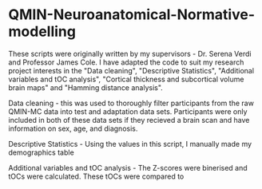 # QMIN-Neuroanatomical-Normative-modelling
These scripts were originally written by my supervisors - Dr. Serena Verdi and Professor James Cole. I have adapted the code to suit my research project interests in the "Data cleaning", "Descriptive Statistics", "Additional variables and tOC analysis", "Cortical thickness and subcortical volume brain maps" and "Hamming distance analysis". 

Data cleaning - this was used to thoroughly filter  participants from the raw QMIN-MC data into test and adaptation data sets. Participants were only included in both of these data sets if they recieved a brain scan and have information on sex, age, and diagnosis. 

Descriptive Statistics - Using the values in this script, I manually made my demographics table 

Additional variables and tOC analysis - The Z-scores were binerised and tOCs were calculated. These tOCs were compared to 
